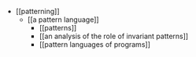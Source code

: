 - [[patterning]]
	- [[a pattern language]]
		- [[patterns]]
		- [[an analysis of the role of invariant patterns]]
		- [[pattern languages of programs]]